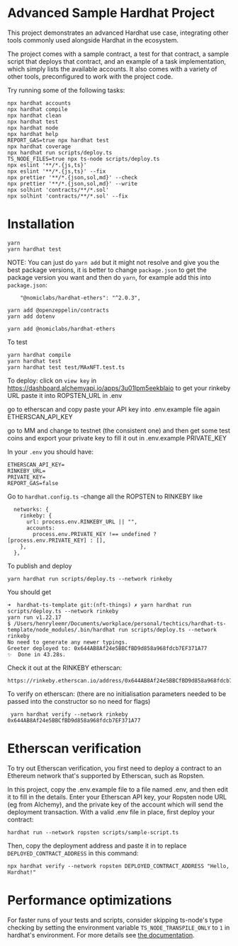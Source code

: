 # Advanced Sample Hardhat Project

This project demonstrates an advanced Hardhat use case, integrating other tools commonly used alongside Hardhat in the ecosystem.

The project comes with a sample contract, a test for that contract, a sample script that deploys that contract, and an example of a task implementation, which simply lists the available accounts. It also comes with a variety of other tools, preconfigured to work with the project code.

Try running some of the following tasks:

```shell
npx hardhat accounts
npx hardhat compile
npx hardhat clean
npx hardhat test
npx hardhat node
npx hardhat help
REPORT_GAS=true npx hardhat test
npx hardhat coverage
npx hardhat run scripts/deploy.ts
TS_NODE_FILES=true npx ts-node scripts/deploy.ts
npx eslint '**/*.{js,ts}'
npx eslint '**/*.{js,ts}' --fix
npx prettier '**/*.{json,sol,md}' --check
npx prettier '**/*.{json,sol,md}' --write
npx solhint 'contracts/**/*.sol'
npx solhint 'contracts/**/*.sol' --fix
```

# Installation
```
yarn 
yarn hardhat test
```

NOTE: You can just do `yarn add` but it might not resolve and give you the best package versions, it is better to change `package.json` to get the package version you want and then do `yarn`, for example add this into `package.json`:
```
    "@nomiclabs/hardhat-ethers": "^2.0.3",

```


```
yarn add @openzeppelin/contracts
yarn add dotenv

yarn add @nomiclabs/hardhat-ethers
```

To test
```
yarn hardhat compile
yarn hardhat test
yarn hardhat test test/MAxNFT.test.ts
```

To deploy:
click on `view key` in https://dashboard.alchemyapi.io/apps/3u01lpm5eekblaio to get your rinkeby URL
paste it into ROPSTEN_URL in .env

go to etherscan and copy paste your API key into .env.example file again
ETHERSCAN_API_KEY

go to MM and change to testnet (the consistent one) and then get some test coins and export your private key to fill it out in .env.example
PRIVATE_KEY

In your `.env` you should have:
```
ETHERSCAN_API_KEY=
RINKEBY_URL=
PRIVATE_KEY=
REPORT_GAS=false
```

Go to `hardhat.config.ts`
-change all the ROPSTEN to RINKEBY like
```
  networks: {
    rinkeby: {
      url: process.env.RINKEBY_URL || "",
      accounts:
        process.env.PRIVATE_KEY !== undefined ? [process.env.PRIVATE_KEY] : [],
    },
  },
```


To publish and deploy
```
yarn hardhat run scripts/deploy.ts --network rinkeby
```

You should get
```
➜  hardhat-ts-template git:(nft-things) ✗ yarn hardhat run scripts/deploy.ts --network rinkeby
yarn run v1.22.17
$ /Users/henryleemr/Documents/workplace/personal/techtics/hardhat-ts-template/node_modules/.bin/hardhat run scripts/deploy.ts --network rinkeby
No need to generate any newer typings.
Greeter deployed to: 0x644AB8Af24e5BBCfBD9d858a968fdcb7EF371A77
✨  Done in 43.28s.
```

Check it out at the RINKEBY etherscan:
```
https://rinkeby.etherscan.io/address/0x644AB8Af24e5BBCfBD9d858a968fdcb7EF371A77
```

To verify on etherscan: (there are no initialisation parameters needed to be passed into the constructor so no need for flags)
```
 yarn hardhat verify --network rinkeby 0x644AB8Af24e5BBCfBD9d858a968fdcb7EF371A77
```

# Etherscan verification

To try out Etherscan verification, you first need to deploy a contract to an Ethereum network that's supported by Etherscan, such as Ropsten.

In this project, copy the .env.example file to a file named .env, and then edit it to fill in the details. Enter your Etherscan API key, your Ropsten node URL (eg from Alchemy), and the private key of the account which will send the deployment transaction. With a valid .env file in place, first deploy your contract:

```shell
hardhat run --network ropsten scripts/sample-script.ts
```

Then, copy the deployment address and paste it in to replace `DEPLOYED_CONTRACT_ADDRESS` in this command:

```shell
npx hardhat verify --network ropsten DEPLOYED_CONTRACT_ADDRESS "Hello, Hardhat!"
```

# Performance optimizations

For faster runs of your tests and scripts, consider skipping ts-node's type checking by setting the environment variable `TS_NODE_TRANSPILE_ONLY` to `1` in hardhat's environment. For more details see [the documentation](https://hardhat.org/guides/typescript.html#performance-optimizations).
